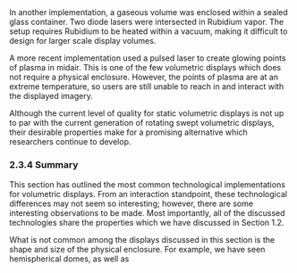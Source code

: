 ##

In another implementation, a gaseous volume was enclosed within a sealed glass container. Two diode lasers were intersected in Rubidium vapor. The setup requires Rubidium to be heated within a vacuum, making it difficult to design for larger scale display volumes.

A more recent implementation used a pulsed laser to create glowing points of plasma in midair. This is one of the few volumetric displays which does not require a physical enclosure. However, the points of plasma are at an extreme temperature, so users are still unable to reach in and interact with the displayed imagery.

Although the current level of quality for static volumetric displays is not up to par with the current generation of rotating swept volumetric displays, their desirable properties make for a promising alternative which researchers continue to develop.

### 2.3.4 Summary

This section has outlined the most common technological implementations for volumetric displays. From an interaction standpoint, these technological differences may not seem so interesting; however, there are some interesting observations to be made. Most importantly, all of the discussed technologies share the properties which we have discussed in Section 1.2.

What is not common among the displays discussed in this section is the shape and size of the physical enclosure. For example, we have seen hemispherical domes, as well as